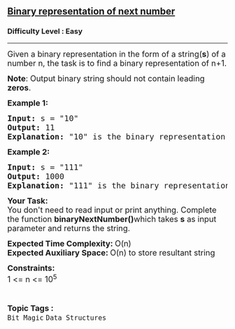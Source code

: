 <h2><a href="https://www.geeksforgeeks.org/problems/binary-representation-of-next-number3648/1">Binary representation of next number</a></h2><h3>Difficulty Level : Easy</h3><hr><div class="problems_problem_content__Xm_eO"><p><span style="font-size: 18px;">Given a binary representation in the form of a string(<strong>s</strong>) of a number n, the task is to find a binary representation of n+1.</span></p>
<p><span style="font-size: 18px;"><strong>Note</strong>: Output binary string should not contain leading <strong>zeros</strong>.</span></p>
<p><span style="font-size: 18px;"><strong>Example 1:</strong></span></p>
<pre><span style="font-size: 18px;"><strong>Input:</strong> s = "10"
<strong>Output:</strong> 11
<strong>Explanation:</strong> "10" is the binary representation of 2 and binary representation of 3 is "11"</span></pre>
<p><span style="font-size: 18px;"><strong>Example 2:</strong></span></p>
<pre><span style="font-size: 18px;"><strong>Input:</strong> s = "111"
<strong>Output:</strong> 1000
<strong>Explanation:</strong> "111" is the binary representation of 7 and binary representation of 8 is "1000"</span></pre>
<p><span style="font-size: 18px;"><strong>Your Task: &nbsp;</strong><br>You don't need to read input or print anything. Complete the function <strong>binaryNextNumber()</strong>which takes <strong>s</strong> as input parameter and returns the string.</span></p>
<p><span style="font-size: 18px;"><strong>Expected Time Complexity: </strong>O(n)<br><strong>Expected Auxiliary Space:&nbsp;</strong>O(n) to store resultant string &nbsp;</span></p>
<p><span style="font-size: 18px;"><strong>Constraints:</strong><br>1 &lt;= n &lt;= 10<sup>5</sup></span></p></div><br><p><span style=font-size:18px><strong>Topic Tags : </strong><br><code>Bit Magic</code>&nbsp;<code>Data Structures</code>&nbsp;